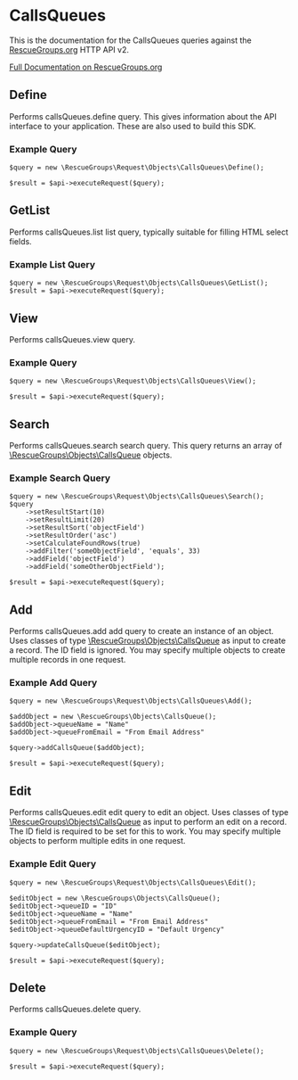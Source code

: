 # CallsQueues

This is the documentation for the CallsQueues queries against the [RescueGroups.org](https://www.rescuegroups.org/) HTTP API v2.

[Full Documentation on RescueGroups.org](https://userguide.rescuegroups.org/display/APIDG/Object+definitions#Objectdefinitions-callsQueues)

## Define






Performs callsQueues.define query. This gives information about the API interface to your application. These are also used to build this SDK.

### Example Query

    $query = new \RescueGroups\Request\Objects\CallsQueues\Define();

    $result = $api->executeRequest($query);


## GetList


Performs callsQueues.list list query, typically suitable for filling HTML select fields.

### Example List Query

    $query = new \RescueGroups\Request\Objects\CallsQueues\GetList();
    $result = $api->executeRequest($query);






## View







Performs callsQueues.view query.

### Example Query

    $query = new \RescueGroups\Request\Objects\CallsQueues\View();

    $result = $api->executeRequest($query);


## Search

Performs callsQueues.search search query. This query returns an array of [\RescueGroups\Objects\CallsQueue](../../src/Objects/CallsQueue.php) objects.

### Example Search Query

    $query = new \RescueGroups\Request\Objects\CallsQueues\Search();
    $query
        ->setResultStart(10)
        ->setResultLimit(20)
        ->setResultSort('objectField')
        ->setResultOrder('asc')
        ->setCalculateFoundRows(true)
        ->addFilter('someObjectField', 'equals', 33)
        ->addField('objectField')
        ->addField('someOtherObjectField');

    $result = $api->executeRequest($query);







## Add




Performs callsQueues.add add query to create an instance of an object. Uses classes of type [\RescueGroups\Objects\CallsQueue](../../src/Objects/CallsQueue.php) as input to create a record. The ID field is ignored. You may specify multiple objects to create multiple records in one request.

### Example Add Query

    $query = new \RescueGroups\Request\Objects\CallsQueues\Add();

    $addObject = new \RescueGroups\Objects\CallsQueue();
    $addObject->queueName = "Name"
    $addObject->queueFromEmail = "From Email Address"

    $query->addCallsQueue($addObject);

    $result = $api->executeRequest($query);




## Edit



Performs callsQueues.edit edit query to edit an object. Uses classes of type [\RescueGroups\Objects\CallsQueue](../../src/Objects/CallsQueue.php) as input to perform an edit on a record. The ID field is required to be set for this to work. You may specify multiple objects to perform multiple edits in one request.

### Example Edit Query

    $query = new \RescueGroups\Request\Objects\CallsQueues\Edit();

    $editObject = new \RescueGroups\Objects\CallsQueue();
    $editObject->queueID = "ID"
    $editObject->queueName = "Name"
    $editObject->queueFromEmail = "From Email Address"
    $editObject->queueDefaultUrgencyID = "Default Urgency"

    $query->updateCallsQueue($editObject);

    $result = $api->executeRequest($query);





## Delete







Performs callsQueues.delete query.

### Example Query

    $query = new \RescueGroups\Request\Objects\CallsQueues\Delete();

    $result = $api->executeRequest($query);


